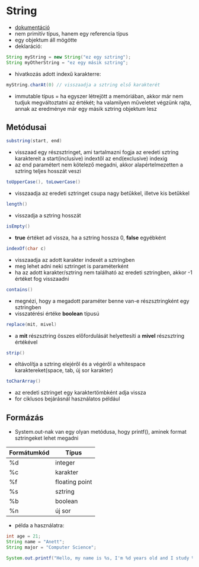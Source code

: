 # String

- [dokumentáció](https://docs.oracle.com/en/java/javase/11/docs/api/java.base/java/lang/String.html)
- nem primitív típus, hanem egy referencia típus
- egy objektum áll mögötte
- deklaráció:
```java
String myString = new String("ez egy sztring");
String myOtherString = "ez egy másik sztring";
```
- hivatkozás adott indexű karakterre:
```java
myString.charAt(0) // visszaadja a sztring első karakterét
```
- immutable típus = ha egyszer létrejött a memóriában, akkor már nem tudjuk megváltoztatni az értékét; ha valamilyen műveletet végzünk rajta, annak az eredménye már egy másik sztring objektum lesz

## Metódusai
```java
substring(start, end)
```
- visszaad egy részsztringet, ami tartalmazni fogja az eredeti sztring karaktereit a start(inclusive) indextől az end(exclusive) indexig
- az end paramétert nem kötelező megadni, akkor alapértelmezetten a sztring teljes hosszát veszi

```java
toUpperCase(), toLowerCase()
```
- visszaadja az eredeti sztringet csupa nagy betűkkel, illetve kis betűkkel
```java
length()
```
- visszadja a sztring hosszát
```java
isEmpty()
```
- **true** értéket ad vissza, ha a sztring hossza 0, **false** egyébként
```java
indexOf(char c)
```
- visszaadja az adott karakter indexét a sztringben
- meg lehet adni neki sztringet is paraméterként
- ha az adott karakter/sztring nem található az eredeti sztringben, akkor -1 értéket fog visszaadni
```java
contains()
```
- megnézi, hogy a megadott paraméter benne van-e részsztringként egy sztringben
- visszatérési értéke **boolean** típusú
```java
replace(mit, mivel)
```
- a **mit** részsztring összes előfordulását helyettesíti a **mivel** részsztring értékével
```java
strip()
```
- eltávolítja a sztring elejéről és a végéről a whitespace karaktereket(space, tab, új sor karakter)
```java
toCharArray()
```
- az eredeti sztringet egy karaktertömbként adja vissza
- for ciklusos bejárásnál használatos például

## Formázás
- System.out-nak van egy olyan metódusa, hogy printf(), aminek format sztringeket lehet megadni

| Formátumkód  | Típus          |
| -----------  | -----------    |
| %d           | integer        |
| %c           | karakter       |
| %f           | floating point |
| %s           | sztring        |
| %b           | boolean        |
| %n           | új sor         |

- példa a használatra:
```java
int age = 21;
String name = "Anett";
String major = "Computer Science";

System.out.printf("Hello, my name is %s, I'm %d years old and I study %s", name, age, major);
```



